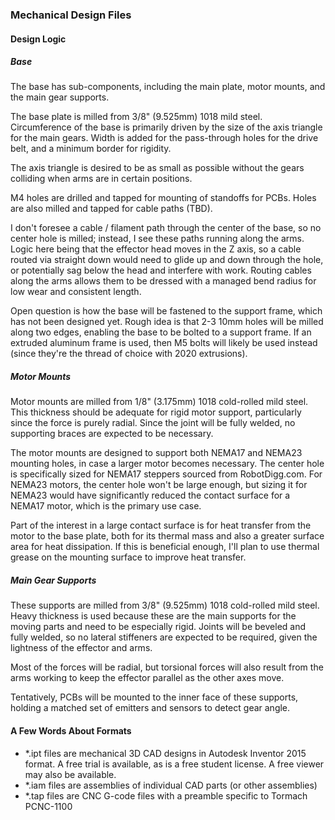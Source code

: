 ### Mechanical Design Files


#### Design Logic

##### Base
The base has sub-components, including the main plate, motor mounts, and the main gear supports.

The base plate is milled from 3/8" (9.525mm) 1018 mild steel.
Circumference of the base is primarily driven by the size of the axis triangle for the main gears.
Width is added for the pass-through holes for the drive belt, and a minimum border for rigidity.

The axis triangle is desired to be as small as possible without the gears colliding when arms are in certain positions.

M4 holes are drilled and tapped for mounting of standoffs for PCBs.  Holes are also milled and tapped for cable paths (TBD).

I don't foresee a cable / filament path through the center of the base, so no center hole is milled; instead, I see these paths running along the arms.
Logic here being that the effector head moves in the Z axis, so a cable routed via straight down would need to glide up and down through the hole, or potentially sag below the head and interfere with work.
Routing cables along the arms allows them to be dressed with a managed bend radius for low wear and consistent length.


Open question is how the base will be fastened to the support frame, which has not been designed yet.
Rough idea is that 2-3 10mm holes will be milled along two edges, enabling the base to be bolted to a support frame.
If an extruded aluminum frame is used, then M5 bolts will likely be used instead (since they're the thread of choice with 2020 extrusions).


##### Motor Mounts
Motor mounts are milled from 1/8" (3.175mm) 1018 cold-rolled mild steel.
This thickness should be adequate for rigid motor support, particularly since the force is purely radial.
Since the joint will be fully welded, no supporting braces are expected to be necessary.

The motor mounts are designed to support both NEMA17 and NEMA23 mounting holes, in case a larger motor becomes necessary.
The center hole is specifically sized for NEMA17 steppers sourced from RobotDigg.com.
For NEMA23 motors, the center hole won't be large enough, but sizing it for NEMA23 would have significantly reduced the contact surface for a NEMA17 motor, which is the primary use case.

Part of the interest in a large contact surface is for heat transfer from the motor to the base plate, both for its thermal mass and also a greater surface area for heat dissipation.
If this is beneficial enough, I'll plan to use thermal grease on the mounting surface to improve heat transfer.


##### Main Gear Supports
These supports are milled from 3/8" (9.525mm) 1018 cold-rolled mild steel.
Heavy thickness is used because these are the main supports for the moving parts and need to be especially rigid.
Joints will be beveled and fully welded, so no lateral stiffeners are expected to be required, given the lightness of the effector and arms.

Most of the forces will be radial, but torsional forces will also result from the arms working to keep the effector parallel as the other axes move.

Tentatively, PCBs will be mounted to the inner face of these supports, holding a matched set of emitters and sensors to detect gear angle.


#### A Few Words About Formats

* *.ipt files are mechanical 3D CAD designs in Autodesk Inventor 2015 format.  A free trial is available, as is a free student license.  A free viewer may also be available.
* *.iam files are assemblies of individual CAD parts (or other assemblies)
* *.tap files are CNC G-code files with a preamble specific to Tormach PCNC-1100
